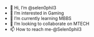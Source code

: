 - 👋 Hi, I’m @selen0phil3
- 👀 I’m interested in Gaming
- 🌱 I’m currently learning MBBS
- 💞️ I’m looking to collaborate on MTECH
- 📫 How to reach me-@Selen0phil3

<!---
selen0phil3/selen0phil3 is a ✨ special ✨ repository because its `README.md` (this file) appears on your GitHub profile.
You can click the Preview link to take a look at your changes.
--->
